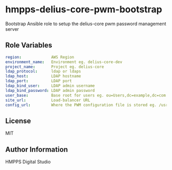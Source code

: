 hmpps-delius-core-pwm-bootstrap
=========

Bootstrap Ansible role to setup the delius-core pwm password management server


Role Variables
--------------

```yaml
region:             AWS Region
environment_name:   Environment eg. delius-core-dev
project_name:       Project eg. delius-core
ldap_protocol:      ldap or ldaps
ldap_host:          LDAP hostname
ldap_port:          LDAP port
ldap_bind_user:     LDAP admin username
ldap_bind_password: LDAP admin password
user_base:          Base root for users eg. ou=Users,dc=example,dc=com
site_url:           Load-balancer URL
config_url:         Where the PWM configuration file is stored eg. /usr/share/pwm
```

License
-------

MIT

Author Information
------------------

HMPPS Digital Studio
